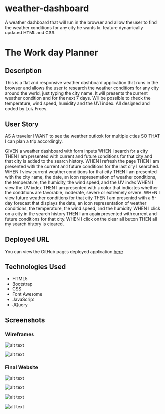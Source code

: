 # weather-dashboard

A weather dashboard that will run in the browser and allow the user to find the weather conditions for any city he wants to. feature dynamically updated HTML and CSS.

# The Work day Planner

## Description

This is a flat and responsive weather dashboard application that runs in the browser and allows the user to research the weather conditions for any city around the world, just typing the city name. It will presents the current weather condition and for the next 7 days. Will be possible to check the temperature, wind speed, humidity and the UVI index. All designed and coded by Luiz Froes.

## User Story

AS A traveler
I WANT to see the weather outlook for multiple cities
SO THAT I can plan a trip accordingly.

GIVEN a weather dashboard with form inputs
WHEN I search for a city
THEN I am presented with current and future conditions for that city and that city is added to the search history.
WHEN I refresh the page
THEN I am presented with the current and future conditions for the last city I searched.
WHEN I view current weather conditions for that city
THEN I am presented with the city name, the date, an icon representation of weather conditions, the temperature, the humidity, the wind speed, and the UV index
WHEN I view the UV index
THEN I am presented with a color that indicates whether the conditions are favorable, moderate, severe or extremely severe.
WHEN I view future weather conditions for that city
THEN I am presented with a 5-day forecast that displays the date, an icon representation of weather conditions, the temperature, the wind speed, and the humidity.
WHEN I click on a city in the search history
THEN I am again presented with current and future conditions for that city.
WHEN I click on the clear all button
THEN all my search history is cleared.

## Deployed URL

You can view the GitHub pages deployed application [here](https://luizfroes.github.io/weather-dashboard/)

## Technologies Used

- HTML5
- Bootstrap
- CSS
- Font Awesome
- JavaScript
- JQuery

## Screenshots

### Wireframes

![alt text](assets/images/weather-dashboard-main.png)

![alt text](assets/images/weather-dashboard-cards.png)

### Final Website

![alt text](assets/images/weather-dashboard-1.png)

![alt text](assets/images/weather-dashboard-2.png)

![alt text](assets/images/weather-dashboard-3.png)

![alt text](assets/images/weather-dashboard-4.png)
